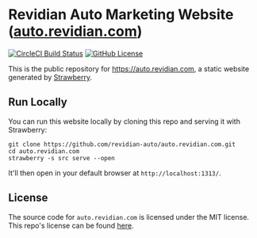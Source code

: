 # Revidian Auto Marketing Website ([auto.revidian.com](https://auto.revidian.com))
[![CircleCI Build Status](https://circleci.com/gh/revidian-auto/auto.revidian.com.svg?style=shield)](https://app.circleci.com/pipelines/github/revidian-auto/auto.revidian.com) [![GitHub License](https://img.shields.io/badge/license-MIT-blue.svg)](https://raw.githubusercontent.com/revidian-auto/auto.revidian.com/trunk/LICENSE)

This is the public repository for <https://auto.revidian.com>, a static website generated by [Strawberry](https://github.com/strawberryssg/strawberry-v0).


## Run Locally

You can run this website locally by cloning this repo and serving it with Strawberry:

```
git clone https://github.com/revidian-auto/auto.revidian.com.git
cd auto.revidian.com
strawberry -s src serve --open
```

It'll then open in your default browser at `http://localhost:1313/`.


## License

The source code for `auto.revidian.com` is licensed under the MIT license.
This repo's license can be found [here](./LICENSE).
